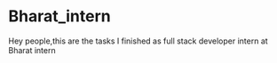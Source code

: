 # Bharat_intern
Hey people,this are the tasks I finished as full stack developer intern at Bharat intern 
